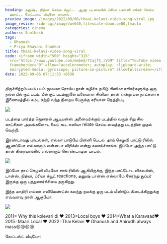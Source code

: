 ```yaml
---
heading: தனுஷ், நித்யா செம்ம க்யூட்.. ஆனா புடவையில் ப்ரியா பவானி சங்கர் செம்ம
  ஹாட்.. லேட்டஸ்ட் வீடியோ வைரல்.
preview_image: /images/2022/09/06/thaai-kelavi-video-song-viral.jpg
image_resize: /cdn-cgi/image/w=640,fit=scale-down,q=80,f=auto
categories: cinema
authors: Santhosh
tags:
  - Dhanush
  - Priya Bhavani Shankar
title: thaai-kelavi-video-song-viral
code: <iframe width="560" height="315"
  src="https://www.youtube.com/embed/7CajfS_iVQM" title="YouTube video player"
  frameborder="0" allow="accelerometer; autoplay; clipboard-write;
  encrypted-media; gyroscope; picture-in-picture" allowfullscreen></iframe>
date: 2022-09-06 07:11:53 +0530
---
```



திருச்சிற்றம்பலம் படம் மூலமா ரொம்ப நாள் கழிச்சு தமிழ் சினிமா ரசிகர்களுக்கு ஒரு நல்ல பீல் குட் படம்.  பீல் குட் படம்னாலே மலையாள சினிமா தான் என்று பல நாட்களாக இணையத்தில் கம்பு சுற்றி வந்த நிறைய பேருக்கு சரியான நெத்தியடி.

![](/images/2022/09/06/thaai-kelavi-video-song-1.jpg)

படத்தை பார்த்த ஜெனரல் ஆடியன்ஸ் அனைவர்க்கும் படத்தில் வரும் சிறு சில காட்சிகள் அவங்களோட லைப் கூட  ஈஸியா relate செய்ய வைத்தது படத்தின் முதல் வெற்றி.

இரண்டாவது பாடல்கள், எல்லா பாடுமே பின்னி பெடல். தாய் கெழவி பாட்டு ரிலீஸ் ஆனப்போ எல்லாரும் என்னடா லிரிக்ஸ் என்று கலாய்ச்சாங்க. இப்போ அந்த பாட்டு தான் திரையாங்கில் எல்லாரும் கொண்டாடின பாடல்.

![](/images/2022/09/06/thaai-kelavi-video-song-2.jpg)

இப்போ தாய் கெழவி வீடியோ சாங் ரிலீஸ் ஆகியிருக்கு, இந்த பாட்டோட விசுவல்ஸ், டான்ஸ், நித்யா, ப்ரியா க்யூட் reactions, தனுஷ் டான்ஸ் எல்லாமே சேர்ந்து சூப்பர் இருக்கு ஒரு புத்துணர்ச்சியை தருகிறது.

இந்த மாதிரி எல்லா எலிமெண்ட்ஸ் கலந்து நமக்கு ஒரு படம் மீண்டும் கிடைக்கிறதுக்கு எவ்வளவு நாள் ஆகுமோ. 

![](/images/2022/09/06/thaai-kelavi-video-song-3.jpg)

2011= Why this kolevari di ❤️
2013=Local boys ❤️
2014=What a Karavaad❤️
2015=Maari Local ❤️
2022=Thai Kelavi ❤️
Dhanush and Anirudh always mass😍😍😍😍

லேட்டஸ்ட் வீடியோ: